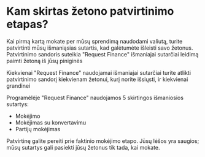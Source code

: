 # Kam skirtas žetono patvirtinimo etapas?

Kai pirmą kartą mokate per mūsų sprendimą naudodami valiutą, turite patvirtinti mūsų išmaniąsias sutartis, kad galėtumėte išleisti savo žetonus. Patvirtinimo sandoris suteikia "Request Finance" išmaniajai sutarčiai leidimą paimti žetoną iš jūsų piniginės

Kiekvienai "Request Finance" naudojamai išmaniajai sutarčiai turite atlikti patvirtinimo sandorį kiekvienam žetonui, kurį norite išsiųsti, ir kiekvienai grandinei

Programėlėje "Request Finance" naudojamos 5 skirtingos išmaniosios sutartys:

* Mokėjimo
* Mokėjimas su konvertavimu
* Partijų mokėjimas

Patvirtinę galite pereiti prie faktinio mokėjimo etapo. Jūsų lėšos yra saugios; mūsų sutartys gali pasiekti jūsų žetonus tik tada, kai mokate.
